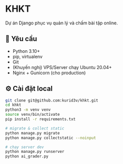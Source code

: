 # KHKT

Dự án Django phục vụ quản lý và chấm bài tập online.

## 🚀 Yêu cầu

- Python 3.10+
- pip, virtualenv
- Git
- (Khuyến nghị) VPS/Server chạy Ubuntu 20.04+  
- Nginx + Gunicorn (cho production)

## ⚙️ Cài đặt local

```bash
git clone git@github.com:kurid3v/khkt.git
cd khkt
python3 -m venv venv
source venv/bin/activate
pip install -r requirements.txt

# migrate & collect static
python manage.py migrate
python manage.py collectstatic --noinput

# chạy server dev
python manage.py runserver
python ai_grader.py
